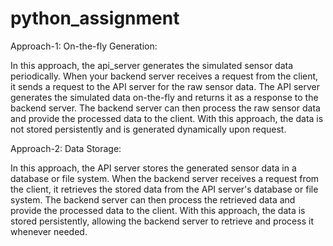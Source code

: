 # python_assignment
Approach-1:
On-the-fly Generation:

In this approach, the api_server generates the simulated sensor data periodically.
When your backend server receives a request from the client, it sends a request to the API server for the raw sensor data.
The API server generates the simulated data on-the-fly and returns it as a response to the backend server.
The backend server can then process the raw sensor data and provide the processed data to the client.
With this approach, the data is not stored persistently and is generated dynamically upon request.


Approach-2:
Data Storage:

In this approach, the API server stores the generated sensor data in a database or file system.
When the backend server receives a request from the client, it retrieves the stored data from the API server's database or file system.
The backend server can then process the retrieved data and provide the processed data to the client.
With this approach, the data is stored persistently, allowing the backend server to retrieve and process it whenever needed.
